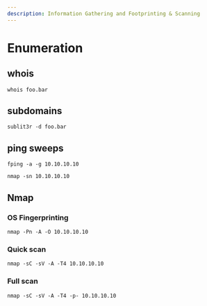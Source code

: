 ```yaml
---
description: Information Gathering and Footprinting & Scanning
---
```


# Enumeration

## whois

```text
whois foo.bar
```

## subdomains

```text
sublit3r -d foo.bar
```

## ping sweeps

```text
fping -a -g 10.10.10.10
```

```text
nmap -sn 10.10.10.10
```

## Nmap

### OS Fingerprinting

```text
nmap -Pn -A -O 10.10.10.10
```

### Quick scan 

```text
nmap -sC -sV -A -T4 10.10.10.10
```

### Full scan

```text
nmap -sC -sV -A -T4 -p- 10.10.10.10
```

